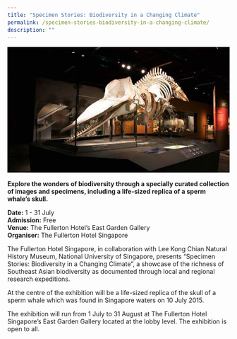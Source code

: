 ```yaml
---
title: "Specimen Stories: Biodiversity in a Changing Climate"
permalink: /specimen-stories-biodiversity-in-a-changing-climate/
description: ""
---
```

![](/images/Events/fullerton.png)

**Explore the wonders of biodiversity through a specially curated collection of images and specimens, including a life-sized replica of a sperm whale’s skull.**

**Date:** 1 - 31 July<br>
**Admission:** Free <br>
**Venue:** The Fullerton Hotel’s East Garden Gallery<br>
**Organiser:** The Fullerton Hotel Singapore

The Fullerton Hotel Singapore, in collaboration with Lee Kong Chian Natural History Museum, National University of Singapore, presents “Specimen Stories: Biodiversity in a Changing Climate”, a showcase of the richness of Southeast Asian biodiversity as documented through local and regional research expeditions. 

At the centre of the exhibition will be a life-sized replica of the skull of a sperm whale which was found in Singapore waters on 10 July 2015.  

The exhibition will run from 1 July to 31 August at The Fullerton Hotel Singapore’s East Garden Gallery located at the lobby level. The exhibition is open to all. 


<style>
	.btn-link {
		display: inline-block;
	}
	a.btn-link[target="_blank"]:after {
	display: none;
}
	.btn-link > img {
		width: 100%;
	}
</style>